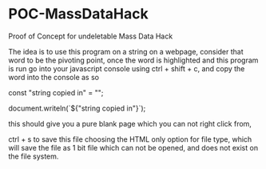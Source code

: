 # POC-MassDataHack
Proof of Concept for undeletable Mass Data Hack

The idea is to use this program on a string on a webpage, consider that word to be the pivoting point, once the word is highlighted and this program is run go into your javascript console using ctrl + shift + c, and copy the word into the console as so

const "string copied in" = "";

document.writeln(\`${"string copied in"}\`);

this should give you a pure blank page which you can not right click from,

ctrl + s to save this file choosing the HTML only option for file type, which will save the file as 1 bit file which can not be opened, and does not exist on the file system.
